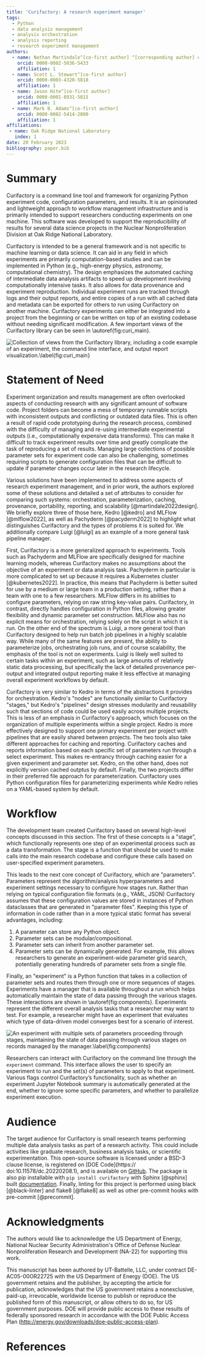 ```yaml
---
title: 'Curifactory: A research experiment manager'
tags:
  - Python
  - data analysis management
  - analysis orchestration
  - analysis reporting
  - research experiment management
authors:
  - name: Nathan Martindale^[co-first author] ^[corresponding author] # note this makes a footnote saying 'co-first author'
    orcid: 0000-0002-5036-5433
    affiliation: 1
  - name: Scott L. Stewart^[co-first author]
    orcid: 0000-0003-4320-5818
    affiliation: 1
  - name: Jason Hite^[co-first author]
    orcid: 0000-0001-8931-5815
    affiliation: 1
  - name: Mark B. Adams^[co-first author]
    orcid: 0000-0002-5414-2800
    affiliation: 1
affiliations:
 - name: Oak Ridge National Laboratory
   index: 1
date: 20 February 2023
bibliography: paper.bib
---
```


# Summary

Curifactory is a command line tool and framework for organizing Python experiment code, configuration parameters, and results. It is an opinionated and lightweight approach to workflow management infrastructure and is primarily intended to support researchers conducting experiments on one machine. This software was developed to support the reproducibility of results for several data science projects in the Nuclear Nonproliferation Division at Oak Ridge National Laboratory.

Curifactory is intended to be a general framework and is not specific to machine learning or data science. It can aid in any field in which experiments are primarily computation-based studies and can be implemented in Python (e.g., high-energy physics, astronomy, computational chemistry). The design emphasizes the automated caching of intermediate data analysis artifacts to speed up development involving computationally intensive tasks. It also allows for data provenance and experiment reproduction. Individual experiment runs are tracked through logs and their output reports, and entire copies of a run with all cached data and metadata can be exported for others to run using Curifactory on another machine. Curifactory experiments can either be integrated into a project from the beginning or can be written on top of an existing codebase without needing significant modification. A few important views of the Curifactory library can be seen in \autoref{fig:curi_main}.

![Collection of views from the Curifactory library, including a code example of an experiment, the command line interface, and output report visualization.\label{fig:curi_main}](curi_main.png)


# Statement of Need

Experiment organization and results management are often overlooked aspects of conducting research with any significant amount of software code. Project folders can become a mess of temporary runnable scripts with inconsistent outputs and conflicting or outdated data files. This is often a result of rapid code prototyping during the research process, combined with the difficulty of managing and re-using intermediate experimental outputs (i.e., computationally expensive data transforms). This can make it difficult to track experiment results over time and greatly complicate the task of reproducing a set of results. Managing large collections of possible parameter sets for experiment code can also be challenging, sometimes requiring scripts to generate configuration files that can be difficult to update if parameter changes occur later in the research lifecycle.


Various solutions have been implemented to address some aspects of research experiment management, and in prior work, the authors explored some of these solutions and detailed a set of attributes to consider for comparing such systems: orchestration, parameterization, caching, provenance, portability, reporting, and scalability [@martindale2022design]. We briefly explore three of those here, Kedro [@kedro] and MLFlow [@mlflow2022], as well as Pachyderm [@pacyderm2022] to highlight what distinguishes Curifactory and the types of problems it is suited for. We additionally compare Luigi [@luigi] as an example of a more general task pipeline manager.


First, Curifactory is a more generalized approach to experiments. Tools such as Pachyderm and MLFlow are specifically designed for machine learning models, whereas Curifactory makes no assumptions about the objective of an experiment or data analysis task. Pachyderm in particular is more complicated to set up
because it requires a Kubernetes cluster [@kubernetes2022]. In practice, this means that Pachyderm is better suited for use by a medium or large team in a production setting, rather than a team with one to a few researchers. MLFlow differs in its abilities to configure parameters, relying on raw string key-value pairs. Curifactory, in contrast, directly handles configuration in Python files, allowing greater flexibility and dynamic parameter set construction. MLFlow also has no explicit means for orchestration, relying solely on the script in which it is run.
On the other end of the spectrum is Luigi, a more general tool than Curifactory designed to help run batch job pipelines in a highly scalable way. While many of the same features are present, the ability to parameterize jobs, orchestrating job runs, and of course scalability, the emphasis of the tool is not on experiments. Luigi is likely well suited to certain tasks within an experiment, such as large amounts of relatively static data processing, but specifically the lack of detailed provenance per-output and integrated output reporting make it less effective at managing overall experiment workflows by default.


Curifactory is very similar to Kedro in terms of the abstractions it provides for orchestration. Kedro's "nodes" are functionally similar to Curifactory "stages," but Kedro's "pipelines" design stresses modularity and reusability such that sections of code could be used easily across multiple projects. This is less of an emphasis in Curifactory's approach, which focuses on the organization of multiple experiments within a single project. Kedro is more effectively designed to support one primary experiment per project with pipelines that are easily shared between projects. The two tools also take different approaches for caching and reporting. Curifactory caches and reports information based on each specific set of parameters run through a select experiment. This makes re-entrancy through caching easier for a given experiment and parameter set. Kedro, on the other hand, does not explicitly version cached outptus by default. Finally, the two projects differ in their preferred file approach for parameterization. Curifactory uses Python configuration files for parameterizing experiments while Kedro relies on a YAML-based system by default.


# Workflow

The development team created Curifactory based on several high-level concepts discussed in this section. The first of these concepts is a "stage", which functionally represents one step of an experimental process such as a data transformation. The stage is a function that should be used to make calls into the main research codebase and configure these calls based on user-specified experiment parameters.

This leads to the next core concept of Curifactory, which are "parameters". Parameters represent the algorithm/analysis hyperparameters and experiment settings necessary to configure how stages run. Rather than relying on typical configuration file formats (e.g., YAML, JSON) Curifactory assumes that these configuration values are stored in instances of Python dataclasses that are generated in "parameter files". Keeping this type of information in code rather than in a more typical static format has several advantages, including:

1. A parameter can store any Python object.
2. Parameter sets can be modular/compositional.
3. Parameter sets can inherit from another parameter set.
4. Parameter sets can be dynamically generated. For example, this allows researchers to generate an experiment-wide parameter grid search, potentially generating hundreds of parameter sets from a single file.

Finally, an "experiment" is a Python function that takes in a collection of parameter sets and routes them through one or more sequences of stages. Experiments have a manager that is available throughout a run which helps automatically maintain the state of data passing through the various stages. These interactions are shown in \autoref{fig:components}. Experiments represent the different overall analysis tasks that a researcher may want to test. For example, a researcher might have an experiment that evaluates which type of data-driven model converges best for a scenario of interest.


![An experiment with multiple sets of parameters proceeding through stages, maintaining the state of data passing through various stages on records managed by the manager.\label{fig:components}](flow_expanding_detail_5_300.png)


Researchers can interact with Curifactory on the command line through the ``experiment`` command. This interface allows the user to specify an experiment to run and the set(s) of parameters to apply to that experiment. Various flags control Curifactory’s functionality, such as whether an experiment Jupyter Notebook summary is automatically generated at the end, whether to ignore some specific parameters, and whether to parallelize experiment execution.

# Audience

The target audience for Curifactory is small research teams performing multiple data analysis tasks as part of a research activity. This could include activities like graduate research, business analysis tasks, or scientific experimentation. This open-source software is licensed under a BSD-3 clause license, is registered on [DOE Code](https:// doi:10.11578/dc.20220208.1), and is available on [GitHub](https://github.com/ORNL/curifactory). The package is also pip installable with ``pip install curifactory`` with Sphinx [@sphinx] built [documentation](https://ornl.github.io/curifactory/latest/index.html). Finally, linting for this project is performed using black [@black-linter] and flake8 [@flake8] as well as other pre-commit hooks with pre-commit [@precommit].

# Acknowledgments

The authors would like to acknowledge the US Department of Energy, National Nuclear Security Administration's Office of Defense Nuclear Nonproliferation Research and Development (NA-22) for supporting this work.

This manuscript has been authored by UT-Battelle, LLC, under contract DE-AC05-00OR22725 with the US Department of Energy (DOE). The US government retains and the publisher, by accepting the article for publication, acknowledges that the US government retains a nonexclusive, paid-up, irrevocable, worldwide license to publish or reproduce the published form of this manuscript, or allow others to do so, for US government purposes. DOE will provide public access to these results of federally sponsored research in accordance with the DOE Public Access Plan (http://energy.gov/downloads/doe-public-access-plan).

# References
